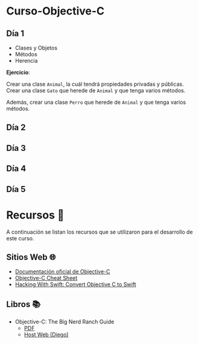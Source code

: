 # Curso-Objective-C

## Día 1
* Clases y Objetos
* Métodos
* Herencia

**Ejercicio**: 

Crear una clase <code>Animal</code>, la cuál tendrá propiedades privadas y públicas. Crear una clase <code>Gato</code> que herede de <code>Animal</code> y que tenga varios métodos.

Además, crear una clase <code>Perro</code> que herede de <code>Animal</code> y que tenga varios métodos.

## Día 2



## Día 3


## Día 4


## Día 5

# Recursos 💍
A continuación se listan los recursos que se utilizaron para el desarrollo de este curso.

## Sitios Web 🌐
<ul>
	<li><a href="https://developer.apple.com/library/ios/documentation/Cocoa/Conceptual/ProgrammingWithObjectiveC/Introduction/Introduction.html">Documentación oficial de Objective-C</a></li>
	<li><a href="https://github.com/iwasrobbed/Objective-C-CheatSheet">Objective-C Cheat Sheet</a></li>
	<li><a href="https://www.hackingwithswift.com/articles/114/objective-c-to-swift-conversion-cheat-sheet">Hacking With Swift: Convert Objective C to Swift</a></li>
</ul>

## Libros 📚

* Objective-C: The Big Nerd Ranch Guide
    * [PDF](https://github.com/xDiegoNunezx/Curso-Objective-C/tree/main/recursos)
    * <a href="https://fiunamedu-my.sharepoint.com/:b:/g/personal/diego_nunez_fi_unam_edu/Eca9ljkJG2pNmsugS5JElRsBJYQ1onZo0tP1NMJ5tT_Yhg?e=fiVZwe">Host Web (Diego)</a>	
